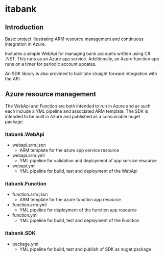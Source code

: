 # itabank

## Introduction

Basic project illustrating ARM resource management and continuous integration in Azure.

Includes a simple WebApi for managing bank accounts written using C# .NET. This runs as an Azure app service. Additionally, an Azure function app runs on a timer for periodic account updates.

An SDK library is also provided to facilitate straight forward integration with the API.

## Azure resource management

The WebApi and Function are both intended to run in Azure and as such each include a YML pipeline and associated ARM template. The SDK is intended to be built in Azure and published as a consumable nuget package.

### itabank.WebApi

- webapi.arm.json
    - ARM template for the azure app service resource
- webapi.arm.yml
    - YML pipeline for validation and deployment of app service resource
- webapi.yml
    - YML pipeline for build, test and deployment of the WebApi

### itabank.Function

- function.arm.json
    - ARM template for the azure function app resource
- function.arm.yml
    - YML pipeline for deployment of the function app resource
- function.yml
    - YML pipeline for build, test and deployment of the Function

### itabank.SDK

- package.yml
    - YML pipeline for build, test and publish of SDK as nuget package